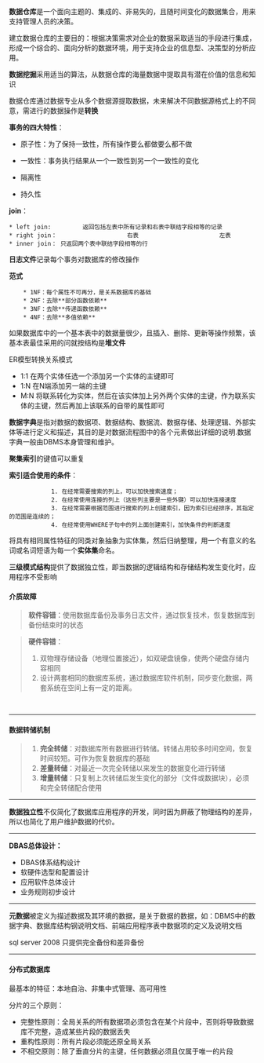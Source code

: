 **数据仓库**是一个面向主题的、集成的、非易失的，且随时间变化的数据集合，用来支持管理人员的决策。

建立数据仓库的主要目的：根据决策需求对企业的数据采取适当的手段进行集成，形成一个综合的、面向分析的数据环境，用于支持企业的信息型、决策型的分析应用。

**数据挖掘**采用适当的算法，从数据仓库的海量数据中提取具有潜在价值的信息和知识

数据仓库通过数据专业从多个数据源提取数据，未来解决不同数据源格式上的不同意，需进行的数据操作是**转换**





**事务的四大特性**：

* 原子性：为了保持一致性，所有操作要么都做要么都不做

* 一致性：事务执行结果从一个一致性到另一个一致性的变化

* 隔离性

* 持久性

  

**join**：

	* left join:         返回包括左表中所有记录和右表中联结字段相等的记录
	* right join：                    右表                       左表         
	* inner join： 只返回两个表中联结字段相等的行



**日志文件**记录每个事务对数据库的修改操作



**范式**

		* 1NF：每个属性不可再分，是关系数据库的基础
		* 2NF：去除**部分函数依赖**
		* 3NF：去除**传递函数依赖**
		* 4NF：去除**多值依赖**



如果数据库中的一个基本表中的数据量很少，且插入、删除、更新等操作频繁，该基本表最佳采用的问就按结构是**堆文件**



ER模型转换关系模式

* 1:1  在两个实体任选一个添加另一个实体的主键即可
* 1:N  在N端添加另一端的主键
* M:N  将联系转化为实体，然后在该实体加上另外两个实体的主键，作为联系实体的主键，然后再加上该联系的自带的属性即可



**数据字典**是指对数据的数据项、数据结构、数据流、数据存储、处理逻辑、外部实体等进行定义和描述，其目的是对数据流程图中的各个元素做出详细的说明.数据字典一般由DBMS本身管理和维护。

**聚集索引**的键值可以重复



**索引适合使用的条件**：

				1. 在经常需要搜索的列上，可以加快搜索速度；
				2. 在经常使用连接的列上（这些列主要是一些外键）可以加快连接速度
				3. 在经常需要根据范围进行搜索的列上创建索引，因为索引已经排序，其指定的范围是连续的；
				4. 在经常使用WHERE子句中的列上面创建索引，加快条件的判断速度



将具有相同属性特征的同类对象抽象为实体集，然后归纳整理，用一个有意义的名词或名词短语为每一个**实体集**命名。

**三级模式结构**提供了数据独立性，即当数据的逻辑结构和存储结构发生变化时，应用程序不受影响

#### 介质故障

> **软件容错**：使用数据库备份及事务日志文件，通过恢复技术，恢复数据库到备份结束时的状态

> **硬件容错**：
>
> 1. 双物理存储设备（地理位置接近），如双硬盘镜像，使两个硬盘存储内容相同
> 2. 设计两套相同的数据库系统，通过数据库软件机制，同步变化数据，两套系统在空间上有一定的距离。

​					

----

#### 数据转储机制

> 1. **完全转储**：对数据库所有数据进行转储。转储占用较多时间空间，恢复时间较短。可作为恢复数据库的基础
> 2. **差量转储**：对最近一次完全转储以来发生的数据变化进行转储
> 3. **增量转储**：只复制上次转储后发生变化的部分（文件或数据块），必须和完全转储配合使用

----



**数据独立性**不仅简化了数据库应用程序的开发，同时因为屏蔽了物理结构的差异，所以也简化了用户维护数据的代价。

----

**DBAS总体设计：**

* DBAS体系结构设计
* 软硬件选型和配置设计
* 应用软件总体设计
* 业务规则初步设计

----

**元数据**被定义为描述数据及其环境的数据，是关于数据的数据，如：DBMS中的数据字典、数据库结构钢说明文档、前端应用程序表中数据项的定义及说明文档

sql server 2008 只提供完全备份和差异备份

----

#### 分布式数据库

最基本的特征：本地自治、非集中式管理、高可用性

分片的三个原则：

* 完整性原则：全局关系的所有数据项必须包含在某个片段中，否则将导致数据库不完整，造成某些片段的数据丢失
* 重构性原则：所有片段必须能还原全局关系
* 不相交原则：除了垂直分片的主键，任何数据必须且仅属于唯一的片段
